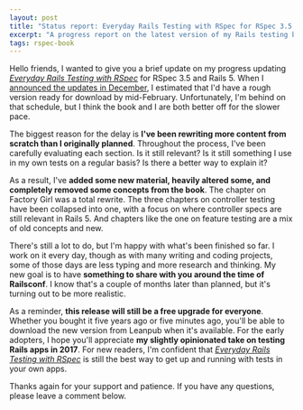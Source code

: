 ```yaml
---
layout: post
title: "Status report: Everyday Rails Testing with RSpec for RSpec 3.5 and Rails 5"
excerpt: "A progress report on the latest version of my Rails testing book."
tags: rspec-book
---
```


Hello friends, I wanted to give you a brief update on my progress updating *[Everyday Rails Testing with RSpec](https://leanpub.com/everydayrailsrspec)* for RSpec 3.5 and Rails 5. When I [announced the updates in December](/2016/12/05/rspec-book-rails-5.html), I estimated that I'd have a rough version ready for download by mid-February. Unfortunately, I'm behind on that schedule, but I think the book and I are both better off for the slower pace.

The biggest reason for the delay is **I've been rewriting more content from scratch than I originally planned**. Throughout the process, I've been carefully evaluating each section. Is it still relevant? Is it still something I use in my own tests on a regular basis? Is there a better way to explain it?

As a result, I've **added some new material, heavily altered some, and completely removed some concepts from the book**. The chapter on Factory Girl was a total rewrite. The three chapters on controller testing have been collapsed into one, with a focus on where controller specs are still relevant in Rails 5. And chapters like the one on feature testing are a mix of old concepts and new.

There's still a lot to do, but I'm happy with what's been finished so far. I work on it every day, though as with many writing and coding projects, some of those days are less typing and more research and thinking. My new goal is to have **something to share with you around the time of Railsconf**. I know that's a couple of months later than planned, but it's turning out to be more realistic.

As a reminder, **this release will still be a free upgrade for everyone**. Whether you bought it five years ago or five minutes ago, you'll be able to download the new version from Leanpub when it's available. For the early adopters, I hope you'll appreciate **my slightly opinionated take on testing Rails apps in 2017**. For new readers, I'm confident that *[Everyday Rails Testing with RSpec](https://leanpub.com/everydayrailsrspec)* is still the best way to get up and running with tests in your own apps.

Thanks again for your support and patience. If you have any questions, please leave a comment below.
